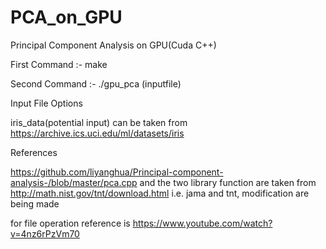 # PCA_on_GPU
Principal Component Analysis on GPU(Cuda C++)

First Command :-
make

Second Command :-
./gpu_pca (inputfile)

Input File Options

iris_data(potential input) can be taken from https://archive.ics.uci.edu/ml/datasets/iris


References

https://github.com/liyanghua/Principal-component-analysis-/blob/master/pca.cpp and the two library function are taken from 
http://math.nist.gov/tnt/download.html i.e. jama and tnt, modification are being made

for file operation reference is https://www.youtube.com/watch?v=4nz6rPzVm70 
